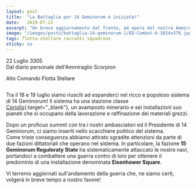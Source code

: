 ```yaml
---
layout: post
title:  "La Battaglia per 14 Geminorum è iniziata!"
date:   2019-07-22
excerpt: "Un breve aggiornamento dal fronte, ad opera del nostro Ammiraglio. Flotta Stellare continua la propria espansione all'interno della Galassia!"
image: "/images/posts/battaglia-14-geminorum-1/ED-Combat-6-1024x576.jpg"
tags: flotta-stellare racconti squadrone
sticky: no
---
```

<div class="box alt">
<p>22 Luglio 3305<br>
Dal diario personale dell'Ammiraglio Scorpion</p>

<p>Alto Comando Flotta Stellare</p>
</div>
<span class="image fit"><img src="/images/Elite-Division-png.png" alt=""></span>

Tra il 18 e 19 luglio siamo riusciti ad espanderci nel ricco e popoloso sistema di 14 Geminorum! Il sistema ha una stazione classe [Coriolis](/blog/stazioni-elitedangerous/){:target="_blank"}, un avamposto minerario e sei installazioni suo pianeti che si occupano della lavorazione e raffinazione dei materiali grezzi.

Dopo un proficuo summit con tra i nostri ambasciatori ed il Presidente di 14 Geminorum, ci siamo inseriti nello scacchiere politico del sistema.<br>
Come triste conseguenza abbiamo attirato sgradite attenzioni da parte di due fazioni dittatoriali che operano nel sistema. In particolare, la fazione **15 Geminorum Reguloraty State** ha sistematicamente attaccato le nostre navi, portandoci a combattere una guerra contro di loro per ottenere il predominio di una installazione denominata **Eisenhower Square**.

Vi terremo aggiornati sull'andamento della guerra che, ne siamo certi, volgerà in breve tempo a nostro favore!

<span class="image fit"><img src="/images/Elite-Division-png.png" alt=""></span>
